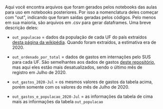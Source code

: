 Aqui você encontra arquivos que foram gerados pelos notebooks das aulas para uso em notebooks posteriores. Por isso a nomenclatura deles começar com "out", indicando que 
foram saídas geradas pelos códigos. Pelo menos em sua maioria, são arquivos em .csv para gerar dataframes.
Uma breve descrição deles:

+ `out_populacao` = dados da população de cada UF do país extraídos [desta página da wikipédia](https://pt.wikipedia.org/wiki/Lista_de_unidades_federativas_do_Brasil_por_popula%C3%A7%C3%A3o).
Quando foram extraídos, a estimativa era de 2020.

+ `out_ordenado_por_total` = dados de gastos em internações pelo SUS para cada UF. São semelhantes aos dados de gastos [deste repositório](https://github.com/matheus97eng/Bootcamp_Alura_2021/tree/main/modulo-1/projeto_final/dados), 
mas aqui eles estão mais desatualizados, sendo o último mês de registro em Julho de 2020.

+ `out_gastos_2020-Jul` = os mesmos valores de gastos da tabela acima, porém somente com os valores do mês de Julho de 2020.

+ `out_gastos_e_populacao_2020-Jul` = as informações da tabela de cima mais as informações da tabela `out_populacao`
